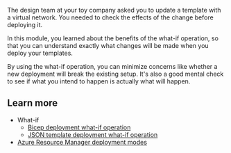 The design team at your toy company asked you to update a template with a virtual network. You needed to check the effects of the change before deploying it.

In this module, you learned about the benefits of the what-if operation, so that you can understand exactly what changes will be made when you deploy your templates.

By using the what-if operation, you can minimize concerns like whether a new deployment will break the existing setup. It's also a good mental check to see if what you intend to happen is actually what will happen.

## Learn more

- What-if
  - [Bicep deployment what-if operation](/azure/azure-resource-manager/bicep/deploy-what-if)
  - [JSON template deployment what-if operation](/azure/azure-resource-manager/templates/template-deploy-what-if?&azure-portal=true)
- [Azure Resource Manager deployment modes](/azure/azure-resource-manager/templates/deployment-modes?azure-portal=true)
